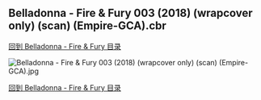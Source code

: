## Belladonna - Fire & Fury 003 (2018) (wrapcover only) (scan) (Empire-GCA).cbr


[回到 Belladonna - Fire & Fury 目录](https://github.com/alicewish/markdown/blob/master/series/Belladonna-Fire-Fury.md)


![Belladonna - Fire & Fury 003 (2018) (wrapcover only) (scan) (Empire-GCA).jpg](https://wx1.sinaimg.cn/large/6a9fdecaly1fr198ktt0kj21kw17rx6p.jpg)

[回到 Belladonna - Fire & Fury 目录](https://github.com/alicewish/markdown/blob/master/series/Belladonna-Fire-Fury.md)

